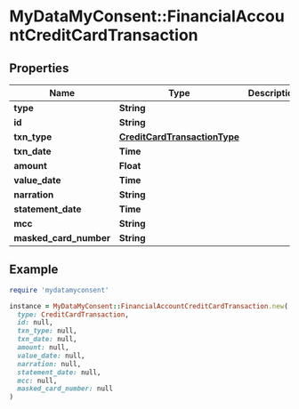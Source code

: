 # MyDataMyConsent::FinancialAccountCreditCardTransaction

## Properties

| Name | Type | Description | Notes |
| ---- | ---- | ----------- | ----- |
| **type** | **String** |  |  |
| **id** | **String** |  |  |
| **txn_type** | [**CreditCardTransactionType**](CreditCardTransactionType.md) |  |  |
| **txn_date** | **Time** |  |  |
| **amount** | **Float** |  |  |
| **value_date** | **Time** |  |  |
| **narration** | **String** |  |  |
| **statement_date** | **Time** |  |  |
| **mcc** | **String** |  |  |
| **masked_card_number** | **String** |  |  |

## Example

```ruby
require 'mydatamyconsent'

instance = MyDataMyConsent::FinancialAccountCreditCardTransaction.new(
  type: CreditCardTransaction,
  id: null,
  txn_type: null,
  txn_date: null,
  amount: null,
  value_date: null,
  narration: null,
  statement_date: null,
  mcc: null,
  masked_card_number: null
)
```

